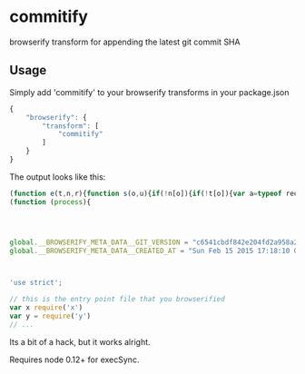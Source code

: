 commitify
============

browserify transform for appending the latest git commit SHA

Usage
-----
Simply add 'commitify' to your browserify transforms in your package.json
```js
{
    "browserify": {
        "transform": [
            "commitify"
        ]
    }
}
```

The output looks like this:

```js
(function e(t,n,r){function s(o,u){if(!n[o]){if(!t[o]){var a=typeof require=="function"&&require;if(!u&&a)return a(o,!0);if(i)return i(o,!0);var f=new Error("Cannot find module '"+o+"'");throw f.code="MODULE_NOT_FOUND",f}var l=n[o]={exports:{}};t[o][0].call(l.exports,function(e){var n=t[o][1][e];return s(n?n:e)},l,l.exports,e,t,n,r)}return n[o].exports}var i=typeof require=="function"&&require;for(var o=0;o<r.length;o++)s(r[o]);return s})({1:[function(require,module,exports){
(function (process){




global.__BROWSERIFY_META_DATA__GIT_VERSION = "c6541cbdf842e204fd2a958a28e83ba7be42f3c9";
global.__BROWSERIFY_META_DATA__CREATED_AT = "Sun Feb 15 2015 17:18:10 GMT-0500 (PET)";



'use strict';

// this is the entry point file that you browserified
var x require('x')
var y = require('y')
// ...
```


Its a bit of a hack, but it works alright.

Requires node 0.12+ for execSync.

